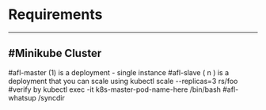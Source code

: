 # Requirements
----------------
#Minikube Cluster
-----------------
#afl-master (1) is a deployment - single instance 
#afl-slave ( n ) is a deployment that you can scale using kubectl scale --replicas=3 rs/foo 
#verify by kubectl exec -it k8s-master-pod-name-here /bin/bash 
#afl-whatsup /syncdir
